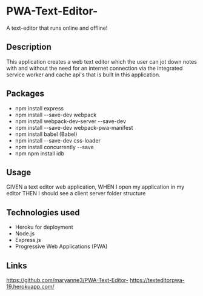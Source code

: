 # PWA-Text-Editor-
A text-editor that runs online and offline!

## Description

This application creates a web text editor which the user can jot down notes with and without the need for an internet connection via the integrated service worker and cache api's that is built in this application. 

## Packages 

  * npm install express 
  * npm install --save-dev webpack 
  * npm install webpack-dev-server --save-dev 
  * npm install --save-dev webpack-pwa-manifest 
  * npm install babel (Babel)
  * npm install --save-dev css-loader 
  * npm install concurrently --save 
  * npm npm install idb   


## Usage

GIVEN a text editor web application, 
WHEN I open my application in my editor
THEN I should see a client server folder structure



 ## Technologies used 

 * Heroku for deployment 
 * Node.js
 * Express.js
 * Progressive Web Applications (PWA)


## Links 

https://github.com/maryanne3/PWA-Text-Editor-
https://texteditorpwa-19.herokuapp.com/


